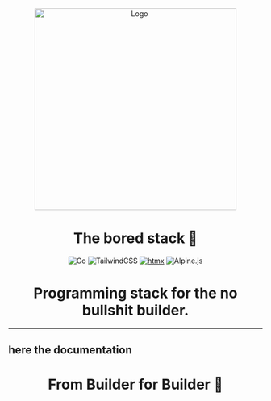 <div align="center"  >
  <img src="https://miro.medium.com/v2/resize:fit:1400/1*rAglkfLL1fv8JccizJ3W-Q.png" alt="Logo " width="400"  />
<h1>The bored stack 🔨</h1>
  
![Go](https://img.shields.io/badge/go-%2300ADD8.svg?style=for-the-badge&logo=go&logoColor=white)
![TailwindCSS](https://img.shields.io/badge/tailwindcss-%2338B2AC.svg?style=for-the-badge&logo=tailwind-css&logoColor=white)
[![htmx](https://img.shields.io/badge/htmx-%23807C8C?style=for-the-badge&logo=htmx)](https://htmx.org/)
![Alpine.js](https://img.shields.io/badge/alpinejs-white.svg?style=for-the-badge&logo=alpinedotjs&logoColor=%238BC0D0)

# Programming stack for the no bullshit builder. 

</div>



---
here the documentation
---

<div align="center">
  
  # From Builder for Builder 💖
  
</div>
